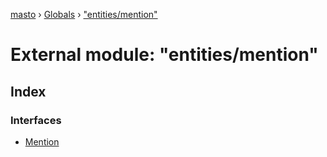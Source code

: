 [masto](../README.md) › [Globals](../globals.md) › ["entities/mention"](_entities_mention_.md)

# External module: "entities/mention"

## Index

### Interfaces

* [Mention](../interfaces/_entities_mention_.mention.md)
